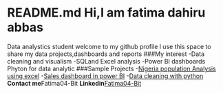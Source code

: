 # README.md Hi,I am fatima dahiru abbas
Data analystics student
welcome to my github profile 
l use this space to share my data projects,dashboards and reports
###My interest
-Data cleaning and visualism
-SQLand Excel analysis
-Power BI dashboards
Phyton for data analytic
###Sample Projects
-[Nigeria population Analysis using excel](#)
-[Sales dashboard in power BI](#)
-[Data cleaning with python](#)
**Contact me**Fatima04-Bit
**Linkedin**[Fatima04-Bit](#)
